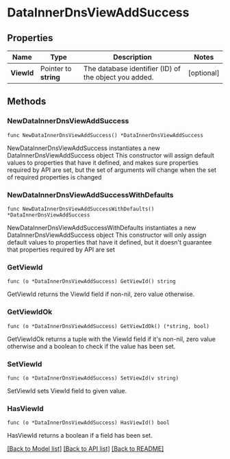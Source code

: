 # DataInnerDnsViewAddSuccess

## Properties

Name | Type | Description | Notes
------------ | ------------- | ------------- | -------------
**ViewId** | Pointer to **string** | The database identifier (ID) of the object you added. | [optional] 

## Methods

### NewDataInnerDnsViewAddSuccess

`func NewDataInnerDnsViewAddSuccess() *DataInnerDnsViewAddSuccess`

NewDataInnerDnsViewAddSuccess instantiates a new DataInnerDnsViewAddSuccess object
This constructor will assign default values to properties that have it defined,
and makes sure properties required by API are set, but the set of arguments
will change when the set of required properties is changed

### NewDataInnerDnsViewAddSuccessWithDefaults

`func NewDataInnerDnsViewAddSuccessWithDefaults() *DataInnerDnsViewAddSuccess`

NewDataInnerDnsViewAddSuccessWithDefaults instantiates a new DataInnerDnsViewAddSuccess object
This constructor will only assign default values to properties that have it defined,
but it doesn't guarantee that properties required by API are set

### GetViewId

`func (o *DataInnerDnsViewAddSuccess) GetViewId() string`

GetViewId returns the ViewId field if non-nil, zero value otherwise.

### GetViewIdOk

`func (o *DataInnerDnsViewAddSuccess) GetViewIdOk() (*string, bool)`

GetViewIdOk returns a tuple with the ViewId field if it's non-nil, zero value otherwise
and a boolean to check if the value has been set.

### SetViewId

`func (o *DataInnerDnsViewAddSuccess) SetViewId(v string)`

SetViewId sets ViewId field to given value.

### HasViewId

`func (o *DataInnerDnsViewAddSuccess) HasViewId() bool`

HasViewId returns a boolean if a field has been set.


[[Back to Model list]](../README.md#documentation-for-models) [[Back to API list]](../README.md#documentation-for-api-endpoints) [[Back to README]](../README.md)


